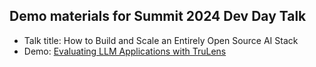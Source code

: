 ## Demo materials for Summit 2024 Dev Day Talk

- Talk title: How to Build and Scale an Entirely Open Source AI Stack
- Demo: [Evaluating LLM Applications with TruLens](https://github.com/streamlit/llm-examples/tree/rag/llm-eval)

